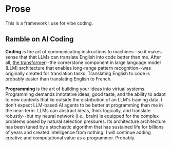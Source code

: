 # Prose

This is a framework I use for vibe coding.

## Ramble on AI Coding

**Coding** is the art of communicating instructions to machines--so it makes sense that that LLMs can translate English into code better than me. After all, [the transformer](https://arxiv.org/pdf/1706.03762)--the cornerstone component in large language model (LLM) architecture that enables long-range pattern recognition--was originally created for translation tasks. Translating English to code is probably easier than translating English to French.

**Programming** is the art of building your ideas into virtual systems. Programming demands innotative ideas, good taste, and the ability to adapt to new contexts that lie outside the distribution of an LLM's training data. I don't expect LLM-based AI agents to be better at programming than me in the near-term. LLMs can abstract ideas, think logically, and translate robustly--but my neural network (i.e., brain) is equipped for the complex problems posed by natural selection pressures. Its architecture architecture has been tuned by a stochastic algorithm that has sustained life for billions of years and created intelligence from nothing. I will continue adding creative and computational value as a programmer. Probably.
